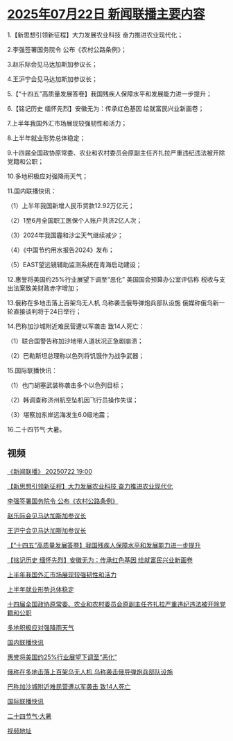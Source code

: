 # [2025年07月22日 新闻联播主要内容](https://tv.cctv.com/lm/xwlb/day/20250722.shtml)

1.【新思想引领新征程】大力发展农业科技 奋力推进农业现代化；

2.李强签署国务院令 公布《农村公路条例》；

3.赵乐际会见马达加斯加参议长；

4.王沪宁会见马达加斯加参议长；

5.【“十四五”高质量发展答卷】我国残疾人保障水平和发展能力进一步提升；

6.【铭记历史 缅怀先烈】安徽无为：传承红色基因 绘就富民兴业新画卷；

7.上半年我国外汇市场展现较强韧性和活力；

8.上半年就业形势总体稳定；

9.十四届全国政协原常委、农业和农村委员会原副主任齐扎拉严重违纪违法被开除党籍和公职；

10.多地积极应对强降雨天气；

11.国内联播快讯：

（1）上半年我国新增人民币贷款12.92万亿元；

（2）1至6月全国职工医保个人账户共济2亿人次；

（3）2024年我国霾和沙尘天气继续减少；

（4）《中国节约用水报告2024》发布；

（5）EAST望远镜辅助监测系统在青海启动建设；

12.惠誉将美国约25%行业展望下调至“恶化” 美国国会预算办公室评估称 税收与支出法案致美财政赤字增加；

13.俄称在多地击落上百架乌无人机 乌称袭击俄导弹炮兵部队设施 俄媒称俄乌新一轮直接谈判将于24日举行；

14.巴称加沙城附近难民营遭以军袭击 致14人死亡：

（1）联合国警告称加沙地带人道状况正急剧崩溃；

（2）巴勒斯坦总理称以色列将饥饿作为战争武器；

15.国际联播快讯：

（1）也门胡塞武装称袭击多个以色列目标；

（2）韩调查称济州航空坠机因飞行员操作失误；

（3）堪察加东岸远海发生6.0级地震；

16.二十四节气·大暑。

## 视频

[《新闻联播》 20250722 19:00](https://tv.cctv.com/2025/07/22/VIDEVOfH67WhWUUk7MnyjsS8250722.shtml)

[【新思想引领新征程】大力发展农业科技 奋力推进农业现代化](https://tv.cctv.com/2025/07/22/VIDEJJE6hrRqN4pmbc6wuBFT250722.shtml)

[李强签署国务院令 公布《农村公路条例》](https://tv.cctv.com/2025/07/22/VIDEt4hQvTXkmsbcs6rxuFZ5250722.shtml)

[赵乐际会见马达加斯加参议长](https://tv.cctv.com/2025/07/22/VIDEzHVQtvcgUNwUsasfK89o250722.shtml)

[王沪宁会见马达加斯加参议长](https://tv.cctv.com/2025/07/22/VIDEQP7sGHhJZ9AY6ZhH66eW250722.shtml)

[【“十四五”高质量发展答卷】我国残疾人保障水平和发展能力进一步提升](https://tv.cctv.com/2025/07/22/VIDEHv2gDR6a0eMjbpxUgkw3250722.shtml)

[【铭记历史 缅怀先烈】安徽无为：传承红色基因 绘就富民兴业新画卷](https://tv.cctv.com/2025/07/22/VIDEFOqeissoZWYTHOUSimJS250722.shtml)

[上半年我国外汇市场展现较强韧性和活力](https://tv.cctv.com/2025/07/22/VIDEvGDWfE9Ru036KIGmRVGy250722.shtml)

[上半年就业形势总体稳定](https://tv.cctv.com/2025/07/22/VIDEMWc3a9U77cux4Ad2UYpI250722.shtml)

[十四届全国政协原常委、农业和农村委员会原副主任齐扎拉严重违纪违法被开除党籍和公职](https://tv.cctv.com/2025/07/22/VIDEgnsVYjEbc9Xb5Qd7prW4250722.shtml)

[多地积极应对强降雨天气](https://tv.cctv.com/2025/07/22/VIDEiYSeyNlQY6Q8bmvfdTQs250722.shtml)

[国内联播快讯](https://tv.cctv.com/2025/07/22/VIDEGnqzMB1G54NkXvheFe5z250722.shtml)

[惠誉将美国约25%行业展望下调至“恶化”](https://tv.cctv.com/2025/07/22/VIDEOVoRUwbDkQNpopaQTJML250722.shtml)

[俄称在多地击落上百架乌无人机 乌称袭击俄导弹炮兵部队设施](https://tv.cctv.com/2025/07/22/VIDEzD0mTt2PJL7HH4EYJBDZ250722.shtml)

[巴称加沙城附近难民营遭以军袭击 致14人死亡](https://tv.cctv.com/2025/07/22/VIDEsgdOBzsOEs6B6CZUljrF250722.shtml)

[国际联播快讯](https://tv.cctv.com/2025/07/22/VIDEwG12ghD3fvyciclLYMcq250722.shtml)

[二十四节气·大暑](https://tv.cctv.com/2025/07/22/VIDEnq6dj8lC3Jo9EXfWWTYK250722.shtml)

[视频地址](https://tv.cctv.com/lm/xwlb/day/20250722.shtml) 

